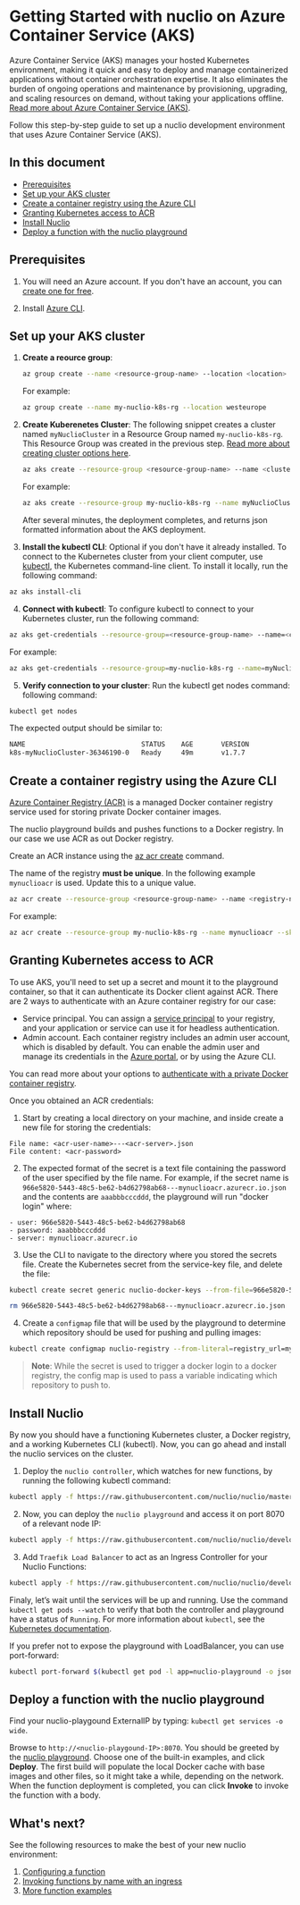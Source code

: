 # Getting Started with nuclio on Azure Container Service (AKS)

Azure Container Service (AKS) manages your hosted Kubernetes environment, making it quick and easy to deploy and manage containerized applications without container orchestration expertise. It also eliminates the burden of ongoing operations and maintenance by provisioning, upgrading, and scaling resources on demand, without taking your applications offline. [Read more about Azure Container Service (AKS)](https://docs.microsoft.com/en-us/azure/aks/).

Follow this step-by-step guide to set up a nuclio development environment that uses Azure Container Service (AKS).

## In this document

- [Prerequisites](#prerequisites)
- [Set up your AKS cluster](#set-up-your-aks-cluster)
- [Create a container registry using the Azure CLI](#create-a-container-registry-using-the-azure-cli)
- [Granting Kubernetes access to ACR](#granting-kubernetes-access-to-acr)
- [Install Nuclio](#install-nuclio)
- [Deploy a function with the nuclio playground](#deploy-a-function-with-the-nuclio-playground)

## Prerequisites

1. You will need an Azure account. If you don't have an account, you can [create one for free](https://azure.microsoft.com/en-us/free/).

2. Install [Azure CLI](https://docs.microsoft.com/en-us/cli/azure/install-azure-cli?view=azure-cli-latest).



## Set up your AKS cluster

1.  **Create a reource group**: 

    ```sh
    az group create --name <resource-group-name> --location <location>
    ```
    For example:
    ```sh
    az group create --name my-nuclio-k8s-rg --location westeurope
    ```
2.  **Create Kuberenetes Cluster**: The following snippet creates a cluster named `myNuclioCluster` in a Resource Group named `my-nuclio-k8s-rg`. This Resource Group was created in the previous step. [Read more about creating cluster options here](https://docs.microsoft.com/en-us/cli/azure/aks?view=azure-cli-latest#az_aks_create).

    ```sh
    az aks create --resource-group <resource-group-name> --name <cluster-name> --node-count <number>
    ```
    For example:
    ```sh
    az aks create --resource-group my-nuclio-k8s-rg --name myNuclioCluster --node-count 2 --generate-ssh-keys
    ```
    After several minutes, the deployment completes, and returns json formatted information about the AKS deployment.

3. **Install the kubectl CLI**: Optional if you don't have it already installed. To connect to the Kubernetes cluster from your client computer, use [kubectl](https://kubernetes.io/docs/user-guide/kubectl/), the Kubernetes command-line client. To install it locally, run the following command:
```sh
az aks install-cli
```

4. **Connect with kubectl**: To configure kubectl to connect to your Kubernetes cluster, run the following command:
```sh
az aks get-credentials --resource-group=<resource-group-name> --name=<cluster-name>
```
For example:
```sh
az aks get-credentials --resource-group=my-nuclio-k8s-rg --name=myNuclioCluster
```

5. **Verify connection to your cluster**: Run the kubectl get nodes command:
following command:
```sh
kubectl get nodes
```
The expected output should be similar to:
```sh
NAME                             STATUS    AGE       VERSION
k8s-myNuclioCluster-36346190-0   Ready     49m       v1.7.7
```

## Create a container registry using the Azure CLI
[Azure Container Registry (ACR)](https://docs.microsoft.com/en-us/azure/container-registry/container-registry-get-started-azure-cli) is a managed Docker container registry service used for storing private Docker container images.

The nuclio playground builds and pushes functions to a Docker registry. In our case we use ACR as out Docker registry.

Create an ACR instance using the [az acr create](https://docs.microsoft.com/en-us/cli/azure/acr#az_acr_create) command.

The name of the registry **must be unique**. In the following example `mynuclioacr` is used. Update this to a unique value.
```sh
az acr create --resource-group <resource-group-name> --name <registry-name> --sku Basic
```
For example:
```sh
az acr create --resource-group my-nuclio-k8s-rg --name mynuclioacr --sku Basic
```

## Granting Kubernetes access to ACR
To use AKS, you'll need to set up a secret and mount it to the playground container, so that it can authenticate its Docker client against ACR. 
There are 2 ways to authenticate with an Azure container registry for our case:
- Service principal. You can assign a [service principal](https://docs.microsoft.com/en-us/azure/active-directory/develop/active-directory-application-objects) to your registry, and your application or service can use it for headless authentication.
- Admin account. Each container registry includes an admin user account, which is disabled by default. You can enable the admin user and manage its credentials in the [Azure portal](https://docs.microsoft.com/en-us/azure/container-registry/container-registry-get-started-portal#create-a-container-registry), or by using the Azure CLI.

You can read more about your options to [authenticate with a private Docker container registry](https://docs.microsoft.com/en-us/azure/container-registry/container-registry-authentication).

Once you obtained an ACR credentials:

1. Start by creating a local directory on your machine, and inside create a new file for storing the credentials:
```
File name: <acr-user-name>---<acr-server>.json
File content: <acr-password>
```

2. The expected format of the secret is a text file containing the password of the user specified by the file name. For example, if the secret name is `966e5820-5443-48c5-be62-b4d62798ab68---mynuclioacr.azurecr.io.json` and the contents are `aaabbbcccddd`, the playground will run "docker login" where:
```
- user: 966e5820-5443-48c5-be62-b4d62798ab68
- password: aaabbbcccddd
- server: mynuclioacr.azurecr.io
```

3. Use the CLI to navigate to the directory where you stored the secrets file. Create the Kubernetes secret from the service-key file, and delete the file:
```sh
kubectl create secret generic nuclio-docker-keys --from-file=966e5820-5443-48c5-be62-b4d62798ab68---mynuclioacr.azurecr.io.json

rm 966e5820-5443-48c5-be62-b4d62798ab68---mynuclioacr.azurecr.io.json
```

4. Create a `configmap` file that will be used by the playground to determine which repository should be used for pushing and pulling images:
```sh
kubectl create configmap nuclio-registry --from-literal=registry_url=mynuclioacr.azurecr.io
```
> **Note**: While the secret is used to trigger a docker login to a docker registry, the config map is used to pass a variable indicating which repository to push to. 

## Install Nuclio
By now you should have a functioning Kubernetes cluster, a Docker registry, and a working Kubernetes CLI (kubectl). Now, you can go ahead and install the nuclio services on the cluster.

1. Deploy the `nuclio controller`, which watches for new functions, by running the following kubectl command:
```sh
kubectl apply -f https://raw.githubusercontent.com/nuclio/nuclio/master/hack/k8s/resources/controller.yaml
```

2. Now, you can deploy the `nuclio playground` and access it on port 8070 of a relevant node IP:
```sh
kubectl apply -f https://raw.githubusercontent.com/nuclio/nuclio/development/hack/aks/resources/playground.yaml
```

3. Add `Traefik Load Balancer` to act as an Ingress Controller for your Nuclio Functions:
```sh
kubectl apply -f https://raw.githubusercontent.com/nuclio/nuclio/development/hack/aks/resources/traefik-lb.yaml
```

Finaly, let’s wait until the services will be up and running.
Use the command `kubectl get pods --watch` to verify that both the controller and playground have a status of `Running`. For more information about `kubectl`, see the [Kubernetes documentation](https://kubernetes.io/docs/user-guide/kubectl-overview/).

If you prefer not to expose the playground with LoadBalancer, you can use port-forward:
```sh
kubectl port-forward $(kubectl get pod -l app=nuclio-playground -o jsonpath='{.items[0].metadata.name}') 8070:8070
```



## Deploy a function with the nuclio playground
Find your nuclio-playgound ExternalIP by typing: `kubectl get services -o wide`.

Browse to `http://<nuclio-playgound-IP>:8070`.
You should be greeted by the [nuclio playground](/README.md#playground). Choose one of the built-in examples, and click **Deploy**. The first build will populate the local Docker cache with base images and other files, so it might take a while, depending on the network. When the function deployment is completed, you can click **Invoke** to invoke the function with a body.


## What's next?

See the following resources to make the best of your new nuclio environment:

1. [Configuring a function](/docs/concepts/configuring-a-function.md)
2. [Invoking functions by name with an ingress](/docs/concepts/k8s/function-ingress.md)
3. [More function examples](/hack/examples/README.md)

